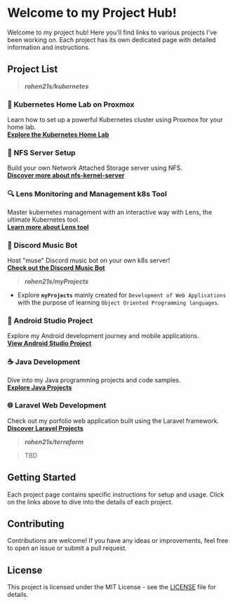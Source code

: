 # Welcome to my Project Hub!

Welcome to my project hub! Here you'll find links to various projects I've been working on. Each project has its own dedicated page with detailed information and instructions.

## Project List 

> _**rohen21s/kubernetes**_<br>

### 🚀 Kubernetes Home Lab on Proxmox
Learn how to set up a powerful Kubernetes cluster using Proxmox for your home lab. <br>
**[Explore the Kubernetes Home Lab](https://github.com/rohen21s/kubernetes/tree/main/kube_config)**
<br>

### 💾 NFS Server Setup
Build your own Network Attached Storage server using NFS.<br>
**[Discover more about nfs-kernel-server ](https://github.com/rohen21s/kubernetes/tree/main/nfsnas)**
<br>

### 🔍 Lens Monitoring and Management k8s Tool
Master kubernetes management with an interactive way with Lens, the ultimate Kubernetes tool.<br> 
**[Learn more about Lens tool](https://github.com/rohen21s/kubernetes/tree/main/lens)**
<br>

### 🎵 Discord Music Bot
Host "muse" Discord music bot on your own k8s server!<br>
**[Check out the Discord Music Bot](https://github.com/rohen21s/kubernetes/tree/main/dcm_bot)**
<br>

> _**rohen21s/myProjects**_<br>

- Explore **`myProjects`** mainly created for `Development of Web Applications` with the purpose of learning `Object Oriented Programming languages`.

### 📱 Android Studio Project
Explore my Android development journey and mobile applications.<br>
**[View Android Studio Project](https://github.com/rohen21s/myProjects/tree/main/myAndroidStudio)**
<br>

### ☕ Java Development
Dive into my Java programming projects and code samples.<br>
**[Explore Java Projects](https://github.com/rohen21s/myProjects/tree/main/myJava)**
<br>

### 🌐 Laravel Web Development
Check out my porfolio web application built using the Laravel framework.<br>
**[Discover Laravel Projects](https://github.com/rohen21s/myProjects/tree/main/myLaravel)**
<br>

> _**rohen21s/terraform**_

>TBD

## Getting Started

Each project page contains specific instructions for setup and usage. Click on the links above to dive into the details of each project.

## Contributing

Contributions are welcome! If you have any ideas or improvements, feel free to open an issue or submit a pull request.

## License

This project is licensed under the MIT License - see the [LICENSE](./LICENSE) file for details.